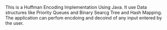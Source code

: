 This is a Huffman Encoding Implementation Using Java. It use Data structures like Priority Queues and Binary Searcg Tree and Hash Mapping. The application can perfom encdoing and decoind of any input entered by the user.

